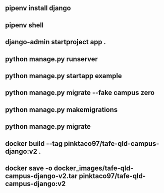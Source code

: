 <!-- Useful Commands -->

## pipenv install django

## pipenv shell

## django-admin startproject app .

## python manage.py runserver

## python manage.py startapp example

<!-- Django Comands -->

## python manage.py migrate --fake campus zero

## python manage.py makemigrations

## python manage.py migrate

<!-- Docker Commands -->

## docker build --tag pinktaco97/tafe-qld-campus-django:v2 .

## docker save -o docker_images/tafe-qld-campus-django-v2.tar pinktaco97/tafe-qld-campus-django:v2
